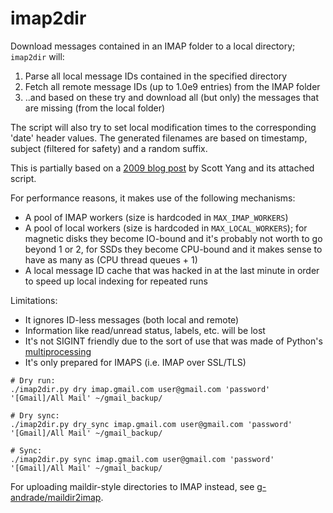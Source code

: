# imap2dir
Download messages contained in an IMAP folder to a local directory; `imap2dir` will:

1. Parse all local message IDs contained in the specified directory
2. Fetch all remote message IDs (up to 1.0e9 entries) from the IMAP folder
3. ..and based on these try and download all (but only) the messages that are missing (from the local folder)

The script will also try to set local modification times to the corresponding 'date' header values. The generated filenames are based on timestamp, subject (filtered for safety) and a random suffix.

This is partially based on a [2009 blog post](http://scott.yang.id.au/2009/01/migrate-emails-maildir-gmail.html) by Scott Yang and its attached script.

For performance reasons, it makes use of the following mechanisms:
* A pool of IMAP workers (size is hardcoded in `MAX_IMAP_WORKERS`)
* A pool of local workers (size is hardcoded in `MAX_LOCAL_WORKERS`); for magnetic disks they become IO-bound and it's probably not worth to go beyond 1 or 2, for SSDs they become CPU-bound and it makes sense to have as many as (CPU thread queues + 1)
* A local message ID cache that was hacked in at the last minute in order to speed up local indexing for repeated runs

Limitations:
* It ignores ID-less messages (both local and remote)
* Information like read/unread status, labels, etc. will be lost
* It's not SIGINT friendly due to the sort of use that was made of Python's [multiprocessing](https://docs.python.org/2/library/multiprocessing.html)
* It's only prepared for IMAPS (i.e. IMAP over SSL/TLS)

```shell
# Dry run:
./imap2dir.py dry imap.gmail.com user@gmail.com 'password' '[Gmail]/All Mail' ~/gmail_backup/

# Dry sync:
./imap2dir.py dry_sync imap.gmail.com user@gmail.com 'password' '[Gmail]/All Mail' ~/gmail_backup/

# Sync:
./imap2dir.py sync imap.gmail.com user@gmail.com 'password' '[Gmail]/All Mail' ~/gmail_backup/
```

For uploading maildir-style directories to IMAP instead, see [g-andrade/maildir2imap](http://https://github.com/g-andrade/maildir2imap).
